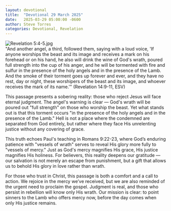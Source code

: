 ```yaml
---
layout: devotional
title:  "Devotional 29 March 2025"
date:   2025-03-29 05:00:00 -0600
author: Steve Torres
categories: Devotional, Revelation
---
```

<img src="https://sitemedia.esteeb.com/file/esteebcomsitemedia/devotional_images/Revelation/Rev-14_9-10.jpg?raw=true" alt="Revelation 5:4-5.jpg" style="max-width: 100%; height: auto;">

<div class="scripture">
  "And another angel, a third, followed them, saying with a loud voice, 'If anyone worships the beast and its image and receives a mark on his forehead or on his hand, he also will drink the wine of God's wrath, poured full strength into the cup of his anger, and he will be tormented with fire and sulfur in the presence of the holy angels and in the presence of the Lamb. And the smoke of their torment goes up forever and ever, and they have no rest, day or night, these worshipers of the beast and its image, and whoever receives the mark of its name.'" (Revelation 14:9-11, ESV)
</div>

This passage presents a sobering reality: those who reject Jesus will face eternal judgment. The angel's warning is clear — God's wrath will be poured out "full strength" on those who worship the beast. Yet what stands out is that this torment occurs "in the presence of the holy angels and in the presence of the Lamb." Hell is not a place where the condemned are separated from God entirely, but rather where they face His unrelenting justice without any covering of grace.

This truth echoes Paul's teaching in Romans 9:22-23, where God’s enduring patience with "vessels of wrath" serves to reveal His glory more fully to "vessels of mercy." Just as God's mercy magnifies His grace, His justice magnifies His holiness. For believers, this reality deepens our gratitude — our salvation is not merely an escape from punishment, but a gift that allows us to behold His glory in love rather than wrath.

For those who trust in Christ, this passage is both a comfort and a call to action. We rejoice in the mercy we’ve received, but we are also reminded of the urgent need to proclaim the gospel. Judgment is real, and those who persist in rebellion will know only His wrath. Our mission is clear: to point sinners to the Lamb who offers mercy now, before the day comes when only His justice remains.
